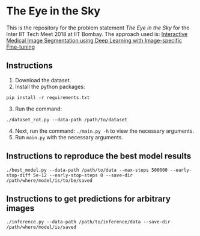 # The Eye in the Sky
This is the repository for the problem statement *The Eye in the Sky* for the Inter IIT Tech Meet 2018 at IIT Bombay.
The approach used is: [Interactive Medical Image Segmentation using Deep Learning with Image-specific Fine-tuning](http://discovery.ucl.ac.uk/10032237/7/David_08270673.pdf)

## Instructions
1. Download the dataset.
2. Install the python packages:
  ```
  pip install -r requirements.txt
  ```
3. Run the command:
  ```
  ./dataset_rot.py --data-path /path/to/dataset
  ```
4. Next, run the command: `./main.py -h` to view the necessary arguments.
5. Run `main.py` with the necessary arguments.

## Instructions to reproduce the best model results
```
./best_model.py --data-path /path/to/data --max-steps 500000 --early-stop-diff 5e-12 --early-stop-steps 0 --save-dir /path/where/model/is/to/be/saved
```

## Instructions to get predictions for arbitrary images
```
./inference.py --data-path /path/to/inference/data --save-dir /path/where/model/is/saved
```
